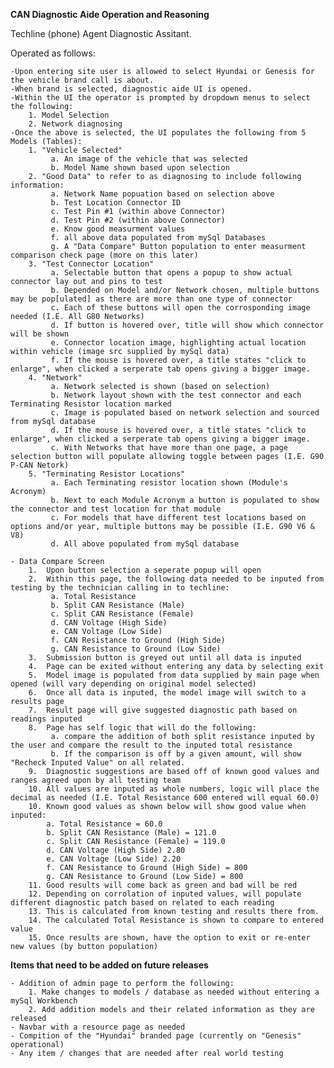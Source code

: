 **CAN Diagnostic Aide Operation and Reasoning**

Techline (phone) Agent Diagnostic Assitant.

Operated as follows:

    -Upon entering site user is allowed to select Hyundai or Genesis for the vehicle brand call is about.
    -When brand is selected, diagnostic aide UI is opened.
    -Within the UI the operator is prompted by dropdown menus to select the following:
        1. Model Selection
        2. Network diagnosing
    -Once the above is selected, the UI populates the following from 5 Models (Tables):
        1. "Vehicle Selected"
             a. An image of the vehicle that was selected
             b. Model Name shown based upon selection
        2. "Good Data" to refer to as diagnosing to include following information:
             a. Network Name popuation based on selection above
             b. Test Location Connector ID
             c. Test Pin #1 (within above Connector)
             d. Test Pin #2 (within above Connector)
             e. Know good measurment values
             f. all above data populated from mySql Databases
             g. A "Data Compare" Button population to enter measurment comparison check page (more on this later)
        3. "Test Connector Location"
             a. Selectable button that opens a popup to show actual connector lay out and pins to test
             b. Depended on Model and/or Network chosen, multiple buttons may be pop[ulated] as there are more than one type of connector
             c. Each of these buttons will open the corrosponding image needed (I.E. All G80 Networks)
             d. If button is hovered over, title will show which connector will be shown
             e. Connector location image, highlighting actual location within vehicle (image src supplied by mySql data)
             f. If the mouse is hovered over, a title states "click to enlarge", when clicked a serperate tab opens giving a bigger image.
        4. "Network"
             a. Network selected is shown (based on selection)
             b. Network layout shown with the test connector and each Terminating Resistor location marked
             c. Image is populated based on network selection and sourced from mySql database
             d. If the mouse is hovered over, a title states "click to enlarge", when clicked a serperate tab opens giving a bigger image.
             c. With Networks that have more than one page, a page selection button will populate allowing toggle between pages (I.E. G90 P-CAN Netork)
        5. "Terminating Resistor Locations"
             a. Each Terminating resistor location shown (Module's Acronym)
             b. Next to each Module Acronym a button is populated to show the connector and test location for that module
             c. For models that have different test locations based on options and/or year, multiple buttons may be possible (I.E. G90 V6 & V8)
             d. All above populated from mySql database

    - Data Compare Screen
        1.  Upon button selection a seperate popup will open
        2.  Within this page, the following data needed to be inputed from testing by the technician calling in to techline:
             a. Total Resistance
             b. Split CAN Resistance (Male)
             c. Split CAN Resistance (Female)
             d. CAN Voltage (High Side)
             e. CAN Voltage (Low Side)
             f. CAN Resistance to Ground (High Side)
             g. CAN Resistance to Ground (Low Side)
        3.  Submission button is greyed out until all data is inputed
        4.  Page can be exited without entering any data by selecting exit
        5.  Model image is populated from data supplied by main page when opened (will vary depending on original model selected)
        6.  Once all data is inputed, the model image will switch to a results page
        7.  Result page will give suggested diagnostic path based on readings inputed
        8.  Page has self logic that will do the following:
             a. compare the addition of both split resistance inputed by the user and compare the result to the inputed total resistance
             b. If the comparison is off by a given amount, will show "Recheck Inputed Value" on all related.
        9.  Diagnostic suggestions are based off of known good values and ranges agreed upon by all testing team
        10. All values are inputed as whole numbers, logic will place the decimal as needed (I.E. Total Resistance 600 entered will equal 60.0)
        10. Known good values as shown below will show good value when inputed:
            a. Total Resistance = 60.0
            b. Split CAN Resistance (Male) = 121.0
            c. Split CAN Resistance (Female) = 119.0
            d. CAN Voltage (High Side) 2.80
            e. CAN Voltage (Low Side) 2.20
            f. CAN Resistance to Ground (High Side) = 800
            g. CAN Resistance to Ground (Low Side) = 800
        11. Good results will come back as green and bad will be red
        12. Depending on corrolation of inputed values, will populate different diagnostic patch based on related to each reading
        13. This is calculated from known testing and results there from.
        14. The calculated Total Resistance is shown to compare to entered value
        15. Once results are shown, have the option to exit or re-enter new values (by button population)


**Items that need to be added on future releases**

    - Addition of admin page to perform the following:
        1. Make changes to models / database as needed without entering a mySql Workbench
        2. Add addition models and their related information as they are released
    - Navbar with a resource page as needed
    - Compition of the "Hyundai" branded page (currently on "Genesis" operational)
    - Any item / changes that are needed after real world testing